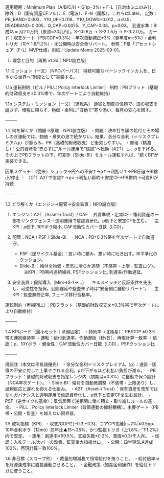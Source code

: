 適用範囲：Minimum Plan（A/B/C/H + G’(p=3%) + F-L［自治体ミニのみ］）。
除外：D（国有資産CFフル）、E（電波）、F-N（国版）。これらはLater。
定数：PB_BAND=0.003、Y10_UP=0.018、Y10_DOWN=0.012、α=0.5、DEADBAND=0.005、Q_CAP=0.0075、Y_CAP=0.03、p=0.03。
到達水準：BI成熟 ≈ 月2.0万円（原資≈30兆円）。S-1:0.8万 → S-2:1.5万 → S-3:2.0万。
ガード：収支ゲート（PB/GDP±0.3%）・年次自動補正±3%（翌年度m±5%）・金利トリガ（10Y 1.8/1.2%）・未公開時は安全側リバート。
参照：F章「アセットシェア（F-L）MVP仕様」別紙／Update Memo 2025-09-01。

1. 理念と目的（再掲 v1.3d｜NPO設立版）

1.1 ミッション（一文）〔NPOパーパス〕
持続可能なベーシックインカムを、日本から世界へ“制度として”実装する。

1.1a 運転制約（ピル / PILL: Policy Interlock Limiter）
制約：PBフラット（基礎的財政収支を±0.3%帯で、年次ゲートにより自動維持）

1.1b システム・ミッション（一文）〔運転系〕
通貨と制度の信頼で、国の収支を崩さず、増税に頼らず、物価・金利に“自動で”寄り添い、毎月の安心を回す。

⸻

1.2 何を解くか（問題→原理｜NPO設立版）
・問題：決め打ち額の給付とその場しのぎ運転では、物価・景気の波で続かない。結果、余分な金利（＝リスクプレミアムρ）が膨らみ、PB（基礎的財政収支）と衝突しやすい。
・原理（橋渡し）：公的資産を“売らずに”ルール運用で“信認”へ転換（A2T）し、ρを下げる。その上でPBフラットの下、可変BI（Slide-BI）をルール運転すれば、“続くBI”が実装できる。

因果スケッチ：〈従来〉ショック→円への不安↑→ρ↑→利払い↑→PB圧迫→BI縮小/停止 ｜ 〈C³〉A2Tで信認↑→ρ↓→利払い節約＋安定CF→PB帯内→可変BIが持続

⸻

1.3 どう解くか（エンジン→配管→安全装置｜NPO設立版）
1) エンジン：A2T（Asset→Trust）/ CAF
　外貨準備・定常CF・権利資産の一部をリングフェンス＋透明運用で信認資産化。ρ低下と安定CFを生む。
　主KPI：ρ低下, 10Yボラ縮小, CAF流動性カバー日数（LCD）。

2) 配管：NCA / PSF / Slide-BI
　- NCA：PB±0.3%帯を年次ゲートで自動遵守。
	- PSF（逆サイクル基金）：良い時に積み、悪い時に吐き出す。BI平準化のクッション。
	- Slide-BI：給付を物価・景気に滑らか追随（不感帯・上限・監査ログ）。
　主KPI：PB帯内連続維持, PSFクッション比, 到達率/作動遅延。

3) 安全装置：段階導入（Mini→S-1→…）
　キルスイッチと反証条件を先出し、可逆性を担保。公開遅延や監査未了時は“安全側に自動リバート”。
　主KPI：監査無修正率, フェーズ移行合格率。

運転制約（再掲PILL）：PBフラット（基礎的財政収支を±0.3%帯で年次ゲートにより自動維持）

⸻

1.4 KPIボード（最小セット｜章頭固定）
・持続率（北極星）：PB/GDP ±0.3%帯の連続維持率
・運転：給付到達率、作動遅延（秒/日）、再現計算一致率
・信認：ρ、10Yボラ
・健全性：CAF流動性カバー日数（LCD）、PSFクッション比

⸻

用語注（本文は平易語優先）
・余分な金利＝リスクプレミアム（ρ）：通貨・国債の不安に対して上乗せされる金利。ρが下がるほど利払い負担が減る。
・PBフラット：基礎的財政収支を指定レンジ内（初期は±0.3%）に自動で保つ設計（NCA年次ゲート）。
・Slide-BI：給付を自動微調整（不感帯・上限あり）し、過剰反応と遅れを抑える仕組み。
・A2T（Asset→Trust）：保有資産を売却ではなくガバナンスと透明運用で信認資産化し、ρ低下と安定CFを生む設計。
・PSF（逆サイクル基金）：景気局面で逆相関に働く積立・取り崩しルールの基金。
・PILL：Policy Interlock Limiter（政策連動の抑制機構）。主要ゲート（PB帯・公開・監査）を越えない限界器。

1.5 成功指標（KPI）
・収支/GDP∈[−0.3,+0.3]、コアCPI乖離|π−2%|≤0.5pp、10年金利ボラ（12mσ）前年比▲15〜25%、かつ監視トリガ〔上1.8%／下1.2%〕内で安定。
・運用：到達率≥99.5%、支給失敗≤0.2%、苦情≤0.3/千人月。
・信認：入札テール/カバーの改善、監査重大指摘ゼロ。
・公開：四半期SLA達成100%、再現計算一致100%。

1.6 非目標（スコープ外）
・裁量的増減税で恒常給付を賄うこと。
・給付倍率mを財源達成率に直接連動させること。
・金融政策（短期金利操作）を給付トリガに使うこと。

